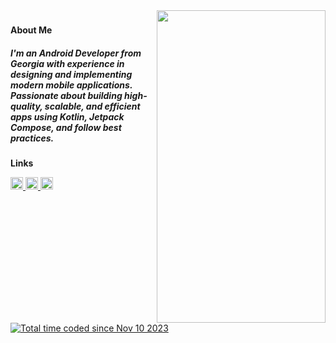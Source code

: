 <img align="right" height="500" width="270" src="https://media1.tenor.com/m/mfH2YPHAO7gAAAAd/luffy-crying-in-the-rain.gif"  />

###
<strong>About Me</strong>  
<h5 align="left">I'm an Android Developer from Georgia with experience in designing and implementing modern mobile applications. Passionate about building high-quality, scalable, and efficient apps using Kotlin, Jetpack Compose, and follow best practices.</h5>


<strong>Links</strong>  
<div align="left">
  <a href="https://www.linkedin.com/in/etozheluka/" target="_blank">
    <img src="https://img.shields.io/static/v1?message=LinkedIn&logo=linkedin&label=&color=0077B5&logoColor=white&labelColor=&style=for-the-badge" height="20" alt="linkedin logo"  />
  </a>
  <a href="https://t.me/etozheluka" target="_blank">
    <img src="https://img.shields.io/static/v1?message=Telegram&logo=telegram&label=&color=2CA5E0&logoColor=white&labelColor=&style=for-the-badge" height="20" alt="telegram logo"  />
  </a>
  <a href="https://discord.com/users/Momonga#9220" target="_blank">
    <img src="https://img.shields.io/static/v1?message=Discord&logo=discord&label=&color=7289DA&logoColor=white&labelColor=&style=for-the-badge" height="20" alt="discord logo"  />
  </a>
</div>

###

###
<a href="https://wakatime.com/@018bb83d-4cd4-44a8-8836-b0404913d231"><img src="https://wakatime.com/badge/user/018bb83d-4cd4-44a8-8836-b0404913d231.svg" alt="Total time coded since Nov 10 2023" /></a>

